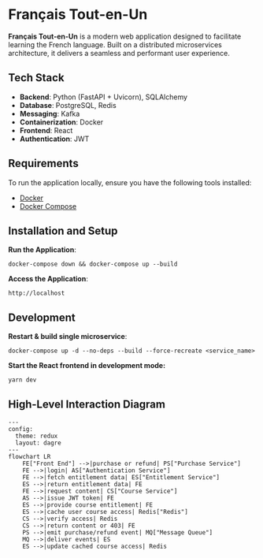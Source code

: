 # Français Tout-en-Un

**Français Tout-en-Un** is a modern web application designed to facilitate learning the French language. Built on a distributed microservices architecture, it delivers a seamless and performant user experience.

## Tech Stack
- **Backend**: Python (FastAPI + Uvicorn), SQLAlchemy
- **Database**: PostgreSQL, Redis
- **Messaging**: Kafka
- **Containerization**: Docker
- **Frontend**: React
- **Authentication**: JWT

## Requirements
To run the application locally, ensure you have the following tools installed:
- [Docker](https://www.docker.com/get-started)
- [Docker Compose](https://docs.docker.com/compose/install/)

## Installation and Setup

**Run the Application**:
   
```
docker-compose down && docker-compose up --build
```

**Access the Application**:
```
http://localhost
```

## Development
**Restart & build single microservice**:
```
docker-compose up -d --no-deps --build --force-recreate <service_name>
```
**Start the React frontend in development mode:**
```
yarn dev
```

## High-Level Interaction Diagram
```mermaid
---
config:
  theme: redux
  layout: dagre
---
flowchart LR
    FE["Front End"] -->|purchase or refund| PS["Purchase Service"]
    FE -->|login| AS["Authentication Service"]
    FE -->|fetch entitlement data| ES["Entitlement Service"]
    ES -->|return entitlement data| FE
    FE -->|request content| CS["Course Service"]
    AS -->|issue JWT token| FE
    ES -->|provide course entitlement| FE
    ES -->|cache user course access| Redis["Redis"]
    CS -->|verify access| Redis
    CS -->|return content or 403| FE
    PS -->|emit purchase/refund event| MQ["Message Queue"]
    MQ -->|deliver events| ES
    ES -->|update cached course access| Redis
```